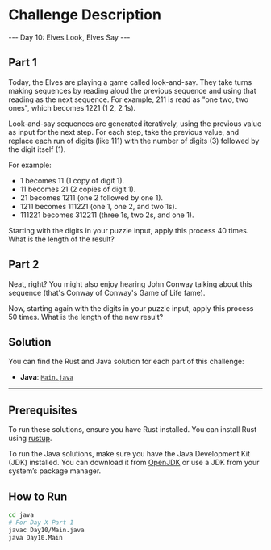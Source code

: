 # Challenge Description

--- Day 10: Elves Look, Elves Say ---

## Part 1

Today, the Elves are playing a game called look-and-say. They take turns making sequences by reading aloud the previous sequence and using that reading as the next sequence. For example, 211 is read as "one two, two ones", which becomes 1221 (1 2, 2 1s).

Look-and-say sequences are generated iteratively, using the previous value as input for the next step. For each step, take the previous value, and replace each run of digits (like 111) with the number of digits (3) followed by the digit itself (1).

For example:

- 1 becomes 11 (1 copy of digit 1).
- 11 becomes 21 (2 copies of digit 1).
- 21 becomes 1211 (one 2 followed by one 1).
- 1211 becomes 111221 (one 1, one 2, and two 1s).
- 111221 becomes 312211 (three 1s, two 2s, and one 1).

Starting with the digits in your puzzle input, apply this process 40 times. What is the length of the result?

## Part 2

Neat, right? You might also enjoy hearing John Conway talking about this sequence (that's Conway of Conway's Game of Life fame).

Now, starting again with the digits in your puzzle input, apply this process 50 times. What is the length of the new result?

## Solution

You can find the Rust and Java solution for each part of this challenge:

- **Java**: [`Main.java`](java/Main.java)

---

## Prerequisites

To run these solutions, ensure you have Rust installed. You can install Rust using [rustup](https://rustup.rs/).

To run the Java solutions, make sure you have the Java Development Kit (JDK) installed. You can download it from [OpenJDK](https://openjdk.java.net/) or use a JDK from your system’s package manager.

## How to Run

```bash
cd java
# For Day X Part 1
javac Day10/Main.java
java Day10.Main
```
